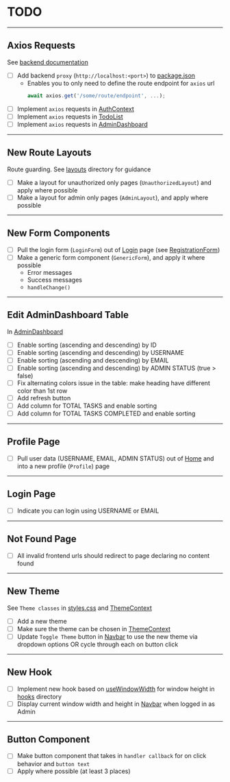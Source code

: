 # TODO

---

## Axios Requests
See [backend documentation](../backend/README.md)
- [ ] Add backend `proxy` (`http://localhost:<port>`) to [package.json](package.json)
  - Enables you to only need to define the route endpoint for `axios` url
    ```js
    await axios.get('/some/route/endpoint', ...);
    ```
- [ ] Implement `axios` requests in [AuthContext](src/contexts/AuthContext.jsx)
- [ ] Implement `axios` requests in [TodoList](src/components/TodoList.jsx)
- [ ] Implement `axios` requests in [AdminDashboard](src/pages/AdminDashboard.jsx)

---

## New Route Layouts
Route guarding. See [layouts](src/layouts) directory for guidance
- [ ] Make a layout for unauthorized only pages (`UnauthorizedLayout`) and apply where possible
- [ ] Make a layout for admin only pages (`AdminLayout`), and apply where possible

---

## New Form Components
- [ ] Pull the login form (`LoginForm`) out of [Login](src/pages/Login.jsx) page (see [RegistrationForm](src/components/RegistrationForm.jsx))
- [ ] Make a generic form component (`GenericForm`), and apply it where possible
  - Error messages
  - Success messages
  - `handleChange()`

---

## Edit AdminDashboard Table
In [AdminDashboard](src/pages/AdminDashboard.jsx)
- [ ] Enable sorting (ascending and descending) by ID
- [ ] Enable sorting (ascending and descending) by USERNAME
- [ ] Enable sorting (ascending and descending) by EMAIL
- [ ] Enable sorting (ascending and descending) by ADMIN STATUS (true > false)
- [ ] Fix alternating colors issue in the table: make heading have different color than 1st row
- [ ] Add refresh button
- [ ] Add column for TOTAL TASKS and enable sorting
- [ ] Add column for TOTAL TASKS COMPLETED and enable sorting

---

## Profile Page
- [ ] Pull user data (USERNAME, EMAIL, ADMIN STATUS) out of [Home](src/pages/Home.jsx) and into a new profile (`Profile`) page

---

## Login Page
- [ ] Indicate you can login using USERNAME or EMAIL

---

## Not Found Page
- [ ] All invalid frontend urls should redirect to page declaring no content found

---

## New Theme
See `Theme classes` in [styles.css](src/styles.css) and [ThemeContext](src/contexts/ThemeContext.jsx)
- [ ] Add a new theme
- [ ] Make sure the theme can be chosen in [ThemeContext](src/contexts/ThemeContext.jsx)
- [ ] Update `Toggle Theme` button in [Navbar](src/components/NavBar.jsx) to use the new theme via dropdown options OR cycle through each on button click

---

## New Hook
- [ ] Implement new hook based on [useWindowWidth](src/hooks/useWindowWidth.js) for window height in [hooks](src/hooks) directory
- [ ] Display current window width and height in [Navbar](src/components/NavBar.jsx) when logged in as Admin

---

## Button Component
- [ ] Make button component that takes in `handler callback` for on click behavior and `button text`
- [ ] Apply where possible (at least 3 places)